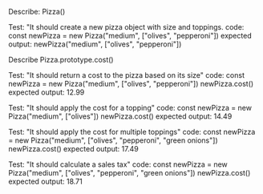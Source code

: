 Describe: Pizza()

Test: "It should create a new pizza object with size and toppings.
code: const newPizza = new Pizza("medium", ["olives", "pepperoni"])
expected output: newPizza("medium", ["olives", "pepperoni"])

Describe Pizza.prototype.cost()

Test: "It should return a cost to the pizza based on its size"
code: const newPizza = new Pizza("medium", ["olives", "pepperoni"])
      newPizza.cost()
expected output: 12.99

Test: "It should apply the cost for a topping"
code: const newPizza = new Pizza("medium", ["olives"])
      newPizza.cost()
expected output: 14.49

Test: "It should apply the cost for multiple toppings"
code: const newPizza = new Pizza("medium", ["olives", "pepperoni", "green onions"])
      newPizza.cost()
expected output: 17.49

Test: "It should calculate a sales tax"
code: const newPizza = new Pizza("medium", ["olives", "pepperoni", "green onions"])
      newPizza.cost()
expected output: 18.71